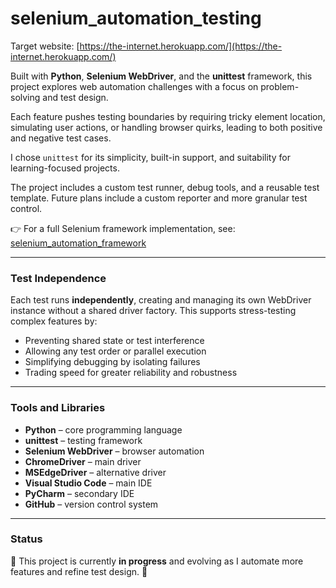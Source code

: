 # selenium_automation_testing

Target website: [https://the-internet.herokuapp.com/](https://the-internet.herokuapp.com/)

Built with **Python**, **Selenium WebDriver**, and the **unittest** framework, this project explores web automation challenges with a focus on problem-solving and test design.

Each feature pushes testing boundaries by requiring tricky element location, simulating user actions, or handling browser quirks, leading to both positive and negative test cases.

I chose `unittest` for its simplicity, built-in support, and suitability for learning-focused projects.

The project includes a custom test runner, debug tools, and a reusable test template. Future plans include a custom reporter and more granular test control.

👉 For a full Selenium framework implementation, see: [selenium_automation_framework](https://github.com/marius-test/selenium_automation_framework)

---

### Test Independence

Each test runs **independently**, creating and managing its own WebDriver instance without a shared driver factory. This supports stress-testing complex features by:

- Preventing shared state or test interference  
- Allowing any test order or parallel execution  
- Simplifying debugging by isolating failures  
- Trading speed for greater reliability and robustness

---

### Tools and Libraries

- **Python** – core programming language  
- **unittest** – testing framework  
- **Selenium WebDriver** – browser automation  
- **ChromeDriver** – main driver  
- **MSEdgeDriver** – alternative driver  
- **Visual Studio Code** – main IDE  
- **PyCharm** – secondary IDE  
- **GitHub** – version control system

---

### Status

🚧 This project is currently **in progress** and evolving as I automate more features and refine test design. 🚧
